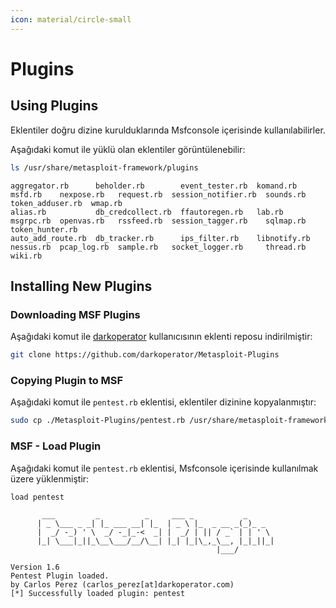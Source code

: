 ```yaml
---
icon: material/circle-small
---
```


# Plugins

## Using Plugins

Eklentiler doğru dizine kurulduklarında Msfconsole içerisinde kullanılabilirler.

Aşağıdaki komut ile yüklü olan eklentiler görüntülenebilir:

```bash
ls /usr/share/metasploit-framework/plugins
```

```text title="Output"
aggregator.rb      beholder.rb        event_tester.rb  komand.rb     msfd.rb    nexpose.rb   request.rb  session_notifier.rb  sounds.rb  token_adduser.rb  wmap.rb
alias.rb           db_credcollect.rb  ffautoregen.rb   lab.rb        msgrpc.rb  openvas.rb   rssfeed.rb  session_tagger.rb    sqlmap.rb  token_hunter.rb
auto_add_route.rb  db_tracker.rb      ips_filter.rb    libnotify.rb  nessus.rb  pcap_log.rb  sample.rb   socket_logger.rb     thread.rb  wiki.rb
```

## Installing New Plugins

### Downloading MSF Plugins

Aşağıdaki komut ile [darkoperator](https://github.com/darkoperator/Metasploit-Plugins.git) kullanıcısının eklenti reposu indirilmiştir:

```bash
git clone https://github.com/darkoperator/Metasploit-Plugins
```

### Copying Plugin to MSF

Aşağıdaki komut ile `pentest.rb` eklentisi, eklentiler dizinine kopyalanmıştır:

```bash
sudo cp ./Metasploit-Plugins/pentest.rb /usr/share/metasploit-framework/plugins/pentest.rb
```

### MSF - Load Plugin

Aşağıdaki komut ile `pentest.rb` eklentisi, Msfconsole içerisinde kullanılmak üzere yüklenmiştir:

```text
load pentest
```

```text title="Output"
       ___         _          _     ___ _           _
      | _ \___ _ _| |_ ___ __| |_  | _ \ |_  _ __ _(_)_ _
      |  _/ -_) ' \  _/ -_|_-<  _| |  _/ | || / _` | | ' \
      |_| \___|_||_\__\___/__/\__| |_| |_|\_,_\__, |_|_||_|
                                              |___/

Version 1.6
Pentest Plugin loaded.
by Carlos Perez (carlos_perez[at]darkoperator.com)
[*] Successfully loaded plugin: pentest
```
